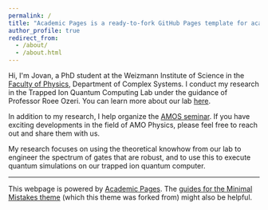 ```yaml
---
permalink: /
title: "Academic Pages is a ready-to-fork GitHub Pages template for academic personal websites"
author_profile: true
redirect_from: 
  - /about/
  - /about.html
---
```


Hi, I'm Jovan, a PhD student at the Weizmann Institute of Science in the [Faculty of Physics](https://www.weizmann.ac.il/physics/), Department of Complex Systems. I conduct my research in the Trapped Ion Quantum Computing Lab under the guidance of Professor Roee Ozeri. You can learn more about our lab [here](https://www.weizmann.ac.il/complex/ozeri/welcome-weizmann-trapped-ions-lab).

In addition to my research, I help organize the [AMOS seminar](https://www.weizmann.ac.il/AMOS/seminars). If you have exciting developments in the field of AMO Physics, please feel free to reach out and share them with us.

My research focuses on using the theoretical knowhow from our lab to engineer the spectrum of gates that are robust, and to use this to execute quantum simulations on our trapped ion quantum computer.

------
This webpage is powered by [Academic Pages](https://academicpages.github.io/markdown/). The [guides for the Minimal Mistakes theme](https://mmistakes.github.io/minimal-mistakes/docs/configuration/) (which this theme was forked from) might also be helpful.
